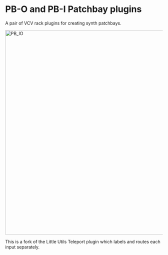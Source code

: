 # PB-O and PB-I Patchbay plugins

A pair of VCV rack plugins for creating synth patchbays.

<img width="653" alt="PB_IO" src="https://github.com/Jon-Biz/VCV-plugins/assets/1335043/920edb0d-2a16-4425-8187-2402f0569473">

This is a fork of the Little Utils Teleport plugin which labels and routes each input separately.
